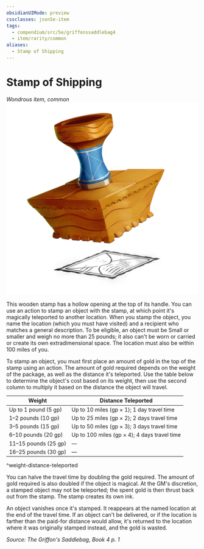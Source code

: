 ```yaml
---
obsidianUIMode: preview
cssclasses: json5e-item
tags:
  - compendium/src/5e/griffonssaddlebag4
  - item/rarity/common
aliases:
  - Stamp of Shipping
---
```

# Stamp of Shipping
*Wondrous item, common*  
![](https://raw.githubusercontent.com/TheGiddyLimit/homebrew-img/main/img/GriffonsSaddlebag4/Items/Stamp-of-Shipping.webp#right)  


This wooden stamp has a hollow opening at the top of its handle. You can use an action to stamp an object with the stamp, at which point it's magically teleported to another location. When you stamp the object, you name the location (which you must have visited) and a recipient who matches a general description. To be eligible, an object must be Small or smaller and weigh no more than 25 pounds; it also can't be worn or carried or create its own extradimensional space. The location must also be within 100 miles of you.

To stamp an object, you must first place an amount of gold in the top of the stamp using an action. The amount of gold required depends on the weight of the package, as well as the distance it's teleported. Use the table below to determine the object's cost based on its weight, then use the second column to multiply it based on the distance the object will travel.

| Weight | Distance Teleported |
|--------|---------------------|
| Up to 1 pound (5 gp) | Up to 10 miles (gp × 1); 1 day travel time |
| 1–2 pounds (10 gp) | Up to 25 miles (gp × 2); 2 days travel time |
| 3–5 pounds (15 gp) | Up to 50 miles (gp × 3); 3 days travel time |
| 6–10 pounds (20 gp) | Up to 100 miles (gp × 4); 4 days travel time |
| 11–15 pounds (25 gp) | — |
| 16–25 pounds (30 gp) | — |
^weight-distance-teleported

You can halve the travel time by doubling the gold required. The amount of gold required is also doubled if the object is magical. At the GM's discretion, a stamped object may not be teleported; the spent gold is then thrust back out from the stamp. The stamp creates its own ink.

An object vanishes once it's stamped. It reappears at the named location at the end of the travel time. If an object can't be delivered, or if the location is farther than the paid-for distance would allow, it's returned to the location where it was originally stamped instead, and the gold is wasted.

*Source: The Griffon's Saddlebag, Book 4 p. 1*
